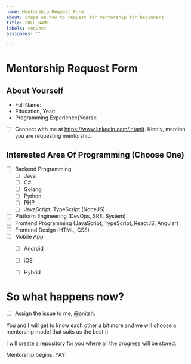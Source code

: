 ```yaml
---
name: Mentorship Request Form
about: Steps on how to request for mentorship for beginners
title: FULL_NAME
labels: request
assignees: ''

---
```


# Mentorship Request Form

## About Yourself
- Full Name: 
- Education, Year: 
- Programming Experience(Years):
- [ ] Connect with me at https://www.linkedin.com/in/anit. Kindly, mention you are requesting mentorship.

## Interested Area Of Programming (Choose One)
  - [ ] Backend Programming
    - [ ] Java
    - [ ] C#
    - [ ] Golang
    - [ ] Python
    - [ ] PHP
    - [ ] JavaScript, TypeScript (NodeJS) 
  - [ ] Platform Engineering (DevOps, SRE, System)
  - [ ] Frontend Programming (JavaScript, TypeScript, ReactJS, Angular)
  - [ ] Frontend Design (HTML, CSS)
  - [ ] Mobile App
    - [ ] Android
    - [ ] iOS
    - [ ] Hybrid


# So what happens now?
- [ ] Assign the issue to me, @anitsh.

You and I will get to know each other a bit more and we will choose a mentorship model that suits us the best :)

I will create a repository for you where all the progress will be stored. 

Mentorship begins. YAY!
